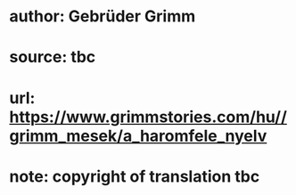 # author: Gebrüder Grimm
# source: tbc
# url: https://www.grimmstories.com/hu//grimm_mesek/a_haromfele_nyelv
# note: copyright of translation tbc


